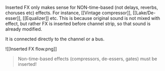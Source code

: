 Inserted FX only makes sense for NON-time-based (not delays, reverbs, choruses etc) effects. For instance, [[Vintage compressor]], [[Lake/De-esser]], [[Equalizer]] etc. This is because original sound is not mixed with effect, but rather FX is inserted before channel strip, so that sound is already modified.

It is connected directly to the channel or a bus.

![[Inserted FX flow.png]]

> Non-time-based effects (compressors, de-essers, gates) must be inserted!

